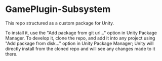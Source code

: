 # GamePlugin-Subsystem

This repo structured as a custom package for Unity.

To install it, use the "Add package from git url..." option in Unity Package Manager.
To develop it, clone the repo, and add it into any project using "Add package from disk..." option in Unity Package Manager; Unity will directly install from the cloned repo and will see any changes made to it there.